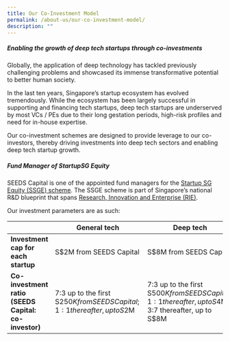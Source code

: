```yaml
---
title: Our Co-Investment Model
permalink: /about-us/our-co-investment-model/
description: ""
---
```

##### **Enabling the growth of deep tech startups through co-investments**

Globally, the application of deep technology has tackled previously challenging problems and showcased its immense transformative potential to better human society.

In the last ten years, Singapore’s startup ecosystem has evolved tremendously. While the ecosystem has been largely successful in supporting and financing tech startups, deep tech startups are underserved by most VCs / PEs due to their long gestation periods, high-risk profiles and need for in-house expertise. 

Our co-investment schemes are designed to provide leverage to our co-investors, thereby driving investments into deep tech sectors and enabling deep tech startup growth. 

##### **Fund Manager of StartupSG Equity**

SEEDS Capital is one of the appointed fund managers for the [Startup SG Equity (SSGE) scheme](https://www.startupsg.gov.sg/programmes/4895/startup-sg-equity). The SSGE scheme is part of Singapore’s national R&D blueprint that spans [Research, Innovation and Enterprise (RIE)](https://www.nrf.gov.sg/rie2025-plan). 

Our investment parameters are as such:


|  | **General tech**  | **Deep tech** |
| -------- | -------- | -------- |
| **Investment cap for each startup**     | S$2M from SEEDS Capital    | S$8M from SEEDS Capital     |
| **Co-investment ratio (SEEDS Capital: co-investor)** | 7:3 up to the first S$250K from SEEDS Capital; 1:1 thereafter, up to S$2M   | 7:3 up to the first S$500K from SEEDS Capital; 1:1 thereafter, up to S$4M; 3:7 thereafter, up to S$8M    |
